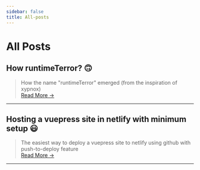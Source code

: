 ```yaml
---
sidebar: false
title: All-posts 
---
```


# All Posts

## How runtimeTerror? :upside_down_face:
>How the name "runtimeTerror" emerged (from the inspiration of xypnox)   
[Read More →](/rt.html)
---
## Hosting a vuepress site in netlify with minimum setup :smiley:
>The easiest way to deploy a vuepress site to netlify using github with push-to-deploy feature      
[Read More →](/vuenet.html)
---
 